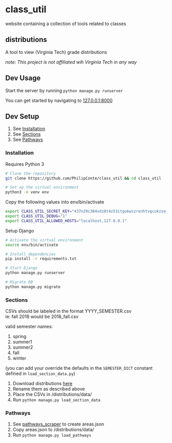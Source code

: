 # class_util
website containing a collection of tools related to classes

## distributions
A tool to view (Virginia Tech) grade distributions

*note: This project is not affiliated wih Virginia Tech in any way*

## Dev Usage
Start the server by running `python manage.py runserver`

You can get started by navigating to [127.0.0.1:8000](http://127.0.0.1:8000/)

## Dev Setup
1. See [Installation](#installation)
2. See [Sections](#Sections)
3. See [Pathways](#pathways)

### Installation
Requires Python 3
```bash
# Clone the repository
git clone https://github.com/PhilipConte/class_util && cd class_util

# Set up the virtual environment
python3 -m venv env
```

Copy the following values into env/bin/activate
```bash
export CLASS_UTIL_SECRET_KEY="437n29c384xdz8t4z53itgukwszrenhtvgcukzsejhrdgn"
export CLASS_UTIL_DEBUG="1"
export CLASS_UTIL_ALLOWED_HOSTS="localhost,127.0.0.1"
```

Setup Django
```bash
# Activate the virtual environment
source env/bin/activate

# Install dependencies
pip install -r requirements.txt

# Start Django
python manage.py runserver

# Migrate DB
python manage.py migrate
```

### Sections
CSVs should be labeled in the format YYYY_SEMESTER.csv  
ie: fall 2018 would be 2018_fall.csv

valid semester names:
1. spring
1. summer1
1. summer2
1. fall
1. winter

(you can add your override the defaults in  the `SEMESTER_DICT` constant defined in `load_section_data.py`)
1. Download distributions [here](https://irweb.ir.vt.edu/webtest/Authenticated/GradeDistribution.aspx)
2. Rename them as described above
3. Place the CSVs in /distributions/data/
4. Run ```python manage.py load_section_data```

### Pathways
1. See [pathways_scraper](https://github.com/PhilipConte/pathways_scraper) to create areas.json
2. Copy areas.json to /distributions/data/
3. Run ```python manage.py load_pathways```
